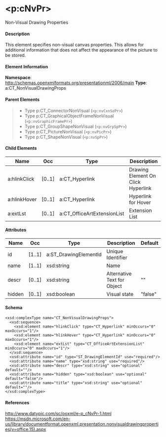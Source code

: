 # &lt;p:cNvPr&gt;

Non-Visual Drawing Properties

#### Description

This element specifies non-visual canvas properties. This allows for additional information that does not affect the appearance of the picture to be stored.

#### Element Information

**Namespace**: http://schemas.openxmlformats.org/presentationml/2006/main
**Type**: a:CT_NonVisualDrawingProps

#### Parent Elements

> - Type p:CT_ConnectorNonVisual (`<p:nvCxnSoPr>`)
> - Type p:CT_GraphicalObjectFrameNonVisual (`<p:nvGraphicFramePr>`)
> - Type p:CT_GroupShapeNonVisual (`<p:nvGrpSpPr>`)
> - Type p:CT_PictureNonVisual (`<p:nvPicPr>`)
> - Type p:CT_ShapeNonVisual (`<p:nvSpPr>`)

#### Child Elements

Name         | Occ    | Type                        | Description
------------ | ------ | --------------------------- | ----------------------------
a:hlinkClick | [0..1] | a:CT_Hyperlink              | Drawing Element On Click Hyperlink
a:hlinkHover | [0..1] | a:CT_Hyperlink              | Hyperlink for Hover
a:extLst     | [0..1] | a:CT_OfficeArtExtensionList | Extension List

#### Attributes

Name   | Occ    | Type                  | Description                 | Default
------ | ------ | --------------------- | --------------------------- | -------
id     | [1..1] | a:ST_DrawingElementId | Unique Identifier           |
name   | [1..1] | xsd:string            | Name                        |
descr  | [0..1] | xsd:string            | Alternative Text for Object | ""
hidden | [0..1] | xsd:boolean           | Visual state                | "false"

#### Schema

```
<xsd:complexType name="CT_NonVisualDrawingProps">
  <xsd:sequence>
    <xsd:element name="hlinkClick" type="CT_Hyperlink" minOccurs="0" maxOccurs="1"/>
    <xsd:element name="hlinkHover" type="CT_Hyperlink" minOccurs="0" maxOccurs="1"/>
    <xsd:element name="extLst" type="CT_OfficeArtExtensionList" minOccurs="0" maxOccurs="1"/>
  </xsd:sequence>
  <xsd:attribute name="id" type="ST_DrawingElementId" use="required"/>
  <xsd:attribute name="name" type="xsd:string" use="required"/>
  <xsd:attribute name="descr" type="xsd:string" use="optional" default=""/>
  <xsd:attribute name="hidden" type="xsd:boolean" use="optional" default="false"/>
  <xsd:attribute name="title" type="xsd:string" use="optional" default=""/>
</xsd:complexType>
```

#### References

http://www.datypic.com/sc/ooxml/e-p_cNvPr-1.html
https://msdn.microsoft.com/en-us/library/documentformat.openxml.presentation.nonvisualdrawingproperties(v=office.15).aspx

